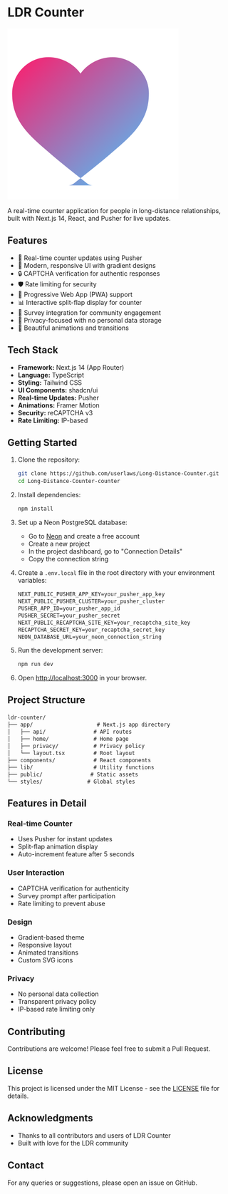 # LDR Counter

![LDR Counter Logo](/public/heart-icon-192.svg)

A real-time counter application for people in long-distance relationships, built with Next.js 14, React, and Pusher for live updates.

## Features

- 🔄 Real-time counter updates using Pusher
- 🎨 Modern, responsive UI with gradient designs
- 🔒 CAPTCHA verification for authentic responses
- 🛡️ Rate limiting for security
- 📱 Progressive Web App (PWA) support
- 📊 Interactive split-flap display for counter
- 📝 Survey integration for community engagement
- 🔐 Privacy-focused with no personal data storage
- 💫 Beautiful animations and transitions

## Tech Stack

- **Framework:** Next.js 14 (App Router)
- **Language:** TypeScript
- **Styling:** Tailwind CSS
- **UI Components:** shadcn/ui
- **Real-time Updates:** Pusher
- **Animations:** Framer Motion
- **Security:** reCAPTCHA v3
- **Rate Limiting:** IP-based

## Getting Started

1. Clone the repository:

   ```bash
   git clone https://github.com/userlaws/Long-Distance-Counter.git
   cd Long-Distance-Counter-counter
   ```

2. Install dependencies:

   ```bash
   npm install
   ```

3. Set up a Neon PostgreSQL database:

   - Go to [Neon](https://neon.tech) and create a free account
   - Create a new project
   - In the project dashboard, go to "Connection Details"
   - Copy the connection string

4. Create a `.env.local` file in the root directory with your environment variables:

   ```env
   NEXT_PUBLIC_PUSHER_APP_KEY=your_pusher_app_key
   NEXT_PUBLIC_PUSHER_CLUSTER=your_pusher_cluster
   PUSHER_APP_ID=your_pusher_app_id
   PUSHER_SECRET=your_pusher_secret
   NEXT_PUBLIC_RECAPTCHA_SITE_KEY=your_recaptcha_site_key
   RECAPTCHA_SECRET_KEY=your_recaptcha_secret_key
   NEON_DATABASE_URL=your_neon_connection_string
   ```

5. Run the development server:

   ```bash
   npm run dev
   ```

6. Open [http://localhost:3000](http://localhost:3000) in your browser.

## Project Structure

```
ldr-counter/
├── app/                    # Next.js app directory
│   ├── api/               # API routes
│   ├── home/              # Home page
│   ├── privacy/           # Privacy policy
│   └── layout.tsx         # Root layout
├── components/            # React components
├── lib/                   # Utility functions
├── public/               # Static assets
└── styles/              # Global styles
```

## Features in Detail

### Real-time Counter

- Uses Pusher for instant updates
- Split-flap animation display
- Auto-increment feature after 5 seconds

### User Interaction

- CAPTCHA verification for authenticity
- Survey prompt after participation
- Rate limiting to prevent abuse

### Design

- Gradient-based theme
- Responsive layout
- Animated transitions
- Custom SVG icons

### Privacy

- No personal data collection
- Transparent privacy policy
- IP-based rate limiting only

## Contributing

Contributions are welcome! Please feel free to submit a Pull Request.

## License

This project is licensed under the MIT License - see the [LICENSE](LICENSE) file for details.

## Acknowledgments

- Thanks to all contributors and users of LDR Counter
- Built with love for the LDR community

## Contact

For any queries or suggestions, please open an issue on GitHub.
